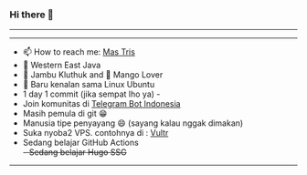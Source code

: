### Hi there 👋
---
<!--[![Typing SVG](https://readme-typing-svg.herokuapp.com?color=%2336BCF7&lines=The+quick+brown+fox+jumps+over+the+lazy+dog)](https://git.io/typing-svg)
-->
---
- 📫 How to reach me: [Mas Tris](https://t.me/onsirtus)
- 📍 Western East Java 
- 🍈 Jambu Kluthuk and :mango: Mango Lover
- 🐧 Baru kenalan sama Linux Ubuntu
- 1 day 1 commit (jika sempat lho ya) -
- Join komunitas di [Telegram Bot Indonesia](https://t.me/botindonesia)
- Masih pemula di git :grin:
- Manusia tipe penyayang :smile: (sayang kalau nggak dimakan)
- Suka nyoba2 VPS. contohnya di : [Vultr](https://s.id/IVwvp)
- Sedang belajar GitHub Actions  
~~- Sedang belajar Hugo SSG~~
---
<!--
[![GitHub Streak](https://github-readme-streak-stats.herokuapp.com?user=threedisk&theme=highcontrast&date_format=M%20j%5B%2C%20Y%5D)](https://git.io/streak-stats)


**threedisk/threedisk** is a ✨ _special_ ✨ repository because its `README.md` (this file) appears on your GitHub profile.

Here are some ideas to get you started:

- 🔭 I’m currently working on ...
- 🌱 I’m currently learning ...
- 👯 I’m looking to collaborate on ...
- 🤔 I’m looking for help with ...
- 💬 Ask me about ...
- 📫 How to reach me: ...
- 😄 Pronouns: ...
- ⚡ Fun fact: ...
- :smirk: Gak paham
-->
